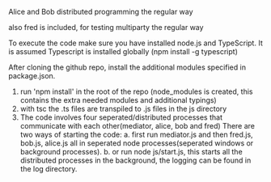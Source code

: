 

Alice and Bob distributed programming the regular way

also fred is included, for testing multiparty the regular way

To execute the code make sure you have installed node.js and TypeScript.
It is assumed Typescript is installed globally (npm install -g typescript) 

After cloning the github repo, install the additional modules specified in package.json.

1. run 'npm install' in the root of the repo (node_modules is created, this contains the extra needed modules and additional typings)
2. with tsc the .ts files are transpiled to .js files in the js directory
3. The code involves four seperated/distributed processes that communicate with each other(mediator, alice, bob and fred)
   There are two ways of starting the code:
   a. first run mediator.js and then fred.js, bob.js, alice.js all in seperated node processes(seperated windows or background processes).
   b. or run node js/start.js, this starts all the distributed processes in the background, the logging can be found in the log directory.
